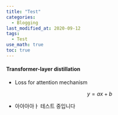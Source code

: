 ```yaml
---
title: "Test"
categories: 
  - Blogging
last_modified_at: 2020-09-12
tags:
  - Test
use_math: true
toc: true
---
```

#### Transformer-layer distillation

* Loss for attention mechanism

$$
y=ax+b
$$

* 아아아아ㅏ 테스트 중입니다 
